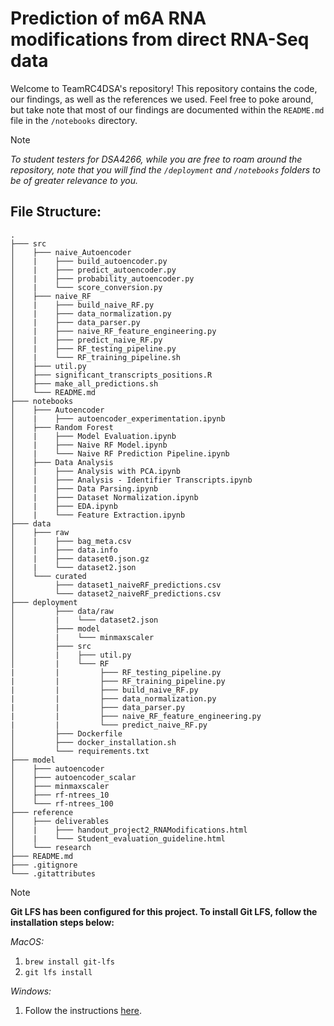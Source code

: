 # Prediction of m6A RNA modifications from direct RNA-Seq data

Welcome to TeamRC4DSA's repository! This repository contains the code, our findings, as well as the references we used. Feel free to poke around, but take note that most of our findings are documented within the `README.md` file in the `/notebooks` directory.

> [!NOTE]
> *To student testers for DSA4266, while you are free to roam around the repository, note that you will find the `/deployment` and `/notebooks` folders to be of greater relevance to you.*

## File Structure:
```
.
├─── src
│    ├─── naive_Autoencoder
│    |    ├─── build_autoencoder.py
│    |    ├─── predict_autoencoder.py
│    |    ├─── probability_autoencoder.py
│    |    └─── score_conversion.py
│    ├─── naive_RF
│    |    ├─── build_naive_RF.py
│    |    ├─── data_normalization.py
│    |    ├─── data_parser.py
│    |    ├─── naive_RF_feature_engineering.py
│    |    ├─── predict_naive_RF.py
│    |    ├─── RF_testing_pipeline.py
│    |    └─── RF_training_pipeline.sh
│    ├─── util.py
│    ├─── significant_transcripts_positions.R
│    ├─── make_all_predictions.sh
│    └─── README.md
├─── notebooks
│    ├─── Autoencoder
│    |    ├─── autoencoder_experimentation.ipynb
│    ├─── Random Forest
│    |    ├─── Model Evaluation.ipynb
│    |    ├─── Naive RF Model.ipynb
│    |    └─── Naive RF Prediction Pipeline.ipynb
│    ├─── Data Analysis
│    |    ├─── Analysis with PCA.ipynb
│    |    ├─── Analysis - Identifier Transcripts.ipynb
│    |    ├─── Data Parsing.ipynb
│    |    ├─── Dataset Normalization.ipynb
│    |    ├─── EDA.ipynb
│    |    └─── Feature Extraction.ipynb
├─── data
│    ├─── raw
│    |    ├─── bag_meta.csv
│    |    ├─── data.info
│    |    ├─── dataset0.json.gz
│    |    └─── dataset2.json
│    └─── curated
│         ├─── dataset1_naiveRF_predictions.csv
│         └─── dataset2_naiveRF_predictions.csv
├─── deployment
│         ├─── data/raw
│         |    └─── dataset2.json
│         ├─── model
│         |    └─── minmaxscaler
│         ├─── src
│         |    ├─── util.py
│         |    └─── RF
|         |         ├─── RF_testing_pipeline.py
|         |         ├─── RF_training_pipeline.py
|         |         ├─── build_naive_RF.py
|         |         ├─── data_normalization.py
|         |         ├─── data_parser.py
|         |         ├─── naive_RF_feature_engineering.py
|         |         └─── predict_naive_RF.py
│         ├─── Dockerfile
│         ├─── docker_installation.sh
│         └─── requirements.txt
├─── model
│    ├─── autoencoder
│    ├─── autoencoder_scalar
│    ├─── minmaxscaler
│    ├─── rf-ntrees_10
│    └─── rf-ntrees_100
├─── reference
│    ├─── deliverables
│    |    ├─── handout_project2_RNAModifications.html
│    |    └─── Student_evaluation_guideline.html
│    └─── research
├─── README.md
├─── .gitignore
└─── .gitattributes
```

> [!NOTE]
> **Git LFS has been configured for this project. To install Git LFS, follow the installation steps below:**
> 
> *MacOS:*
> 1. `brew install git-lfs`
> 2. `git lfs install`
>
> *Windows:*
> 1. Follow the instructions [here](https://docs.github.com/en/repositories/working-with-files/managing-large-files/installing-git-large-file-storage).
